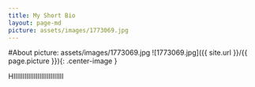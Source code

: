 ```yaml
---
title: My Short Bio
layout: page-md
picture: assets/images/1773069.jpg
---
```

#About
picture: assets/images/1773069.jpg
![1773069.jpg]({{ site.url }}/{{ page.picture }}){: .center-image }


HIIIIIIIIIIIIIIIIIIIIIIIIIII

